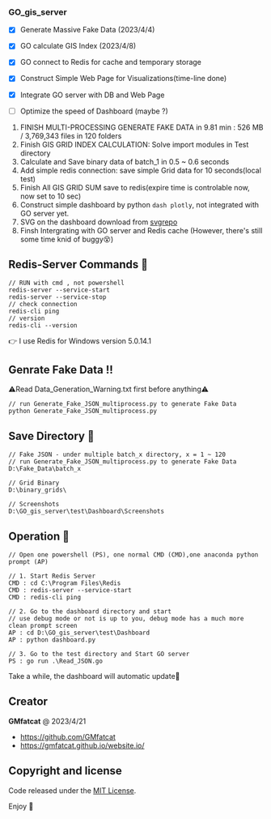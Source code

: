 ### GO_gis_server
    
- [x] Generate Massive Fake Data (2023/4/4)
- [x] GO calculate GIS Index (2023/4/8)
- [x] GO connect to Redis for cache and temporary storage
- [x] Construct Simple Web Page for Visualizations(time-line done)
- [x] Integrate GO server with DB and Web Page
- [ ] Optimize the speed of Dashboard (maybe ?)

    
1. FINISH MULTI-PROCESSING GENERATE FAKE DATA in 9.81 min : 526 MB / 3,769,343 files in 120 folders    
2. Finish GIS GRID INDEX CALCULATION: Solve import modules in Test directory    
3. Calculate and Save binary data of batch_1 in 0.5 ~ 0.6 seconds    
4. Add simple redis connection: save simple Grid data for 10 seconds(local test)    
5. Finish All GIS GRID SUM save to redis(expire time is controlable now, now set to 10 sec)    
6. Construct simple dashboard by python ```dash plotly```, not integrated with GO server yet.    
7. SVG on the dashboard download from [svgrepo](https://www.svgrepo.com/)     
8. Finsh Intergrating with GO server and Redis cache (However, there's still some time knid of buggy:dizzy_face:)   

## Redis-Server Commands :hugs:
```=
// RUN with cmd , not powershell
redis-server --service-start
redis-server --service-stop
// check connection
redis-cli ping
// version
redis-cli --version
```

:point_right: I use Redis for Windows version 5.0.14.1    

## Genrate Fake Data :bangbang:
:warning:Read Data_Generation_Warning.txt first before anything:warning:
```=
// run Generate_Fake_JSON_multiprocess.py to generate Fake Data
python Generate_Fake_JSON_multiprocess.py
```

## Save Directory :file_folder:   
```=
// Fake JSON - under multiple batch_x directory, x = 1 ~ 120
// run Generate_Fake_JSON_multiprocess.py to generate Fake Data
D:\Fake_Data\batch_x

// Grid Binary
D:\binary_grids\

// Screenshots
D:\GO_gis_server\test\Dashboard\Screenshots
```    

## Operation :signal_strength:
```=
// Open one powershell (PS), one normal CMD (CMD),one anaconda python prompt (AP)

// 1. Start Redis Server
CMD : cd C:\Program Files\Redis
CMD : redis-server --service-start
CMD : redis-cli ping

// 2. Go to the dashboard directory and start 
// use debug mode or not is up to you, debug mode has a much more clean prompt screen
AP : cd D:\GO_gis_server\test\Dashboard
AP : python dashboard.py

// 3. Go to the test directory and Start GO server
PS : go run .\Read_JSON.go
```    

Take a while, the dashboard will automatic update:repeat:    

## Creator

**GMfatcat** @ 2023/4/21

- <https://github.com/GMfatcat>
- <https://gmfatcat.github.io/website.io/>

## Copyright and license

Code released under the [MIT License](https://reponame/blob/master/LICENSE).  

Enjoy :metal:
